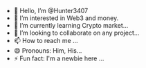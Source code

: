 - 👋 Hello, I’m @Hunter3407
- 👀 I’m interested in Web3 and money.
- 🌱 I’m currently learning Crypto market...
- 💞️ I’m looking to collaborate on any project...
- 📫 How to reach me ...
- 😄 Pronouns: Him, His...
- ⚡ Fun fact: I'm a newbie here ...

<!---
Hunter3407/Hunter3407 is a ✨ special ✨ repository because its `README.md` (this file) appears on your GitHub profile.
You can click the Preview link to take a look at your changes.
--->
